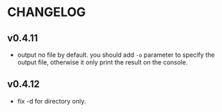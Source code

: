 # CHANGELOG

## v0.4.11

* output no file by default. you should add `-o` parameter to specify the output file, otherwise it only print the result on the console.

## v0.4.12

* fix -d for directory only.


